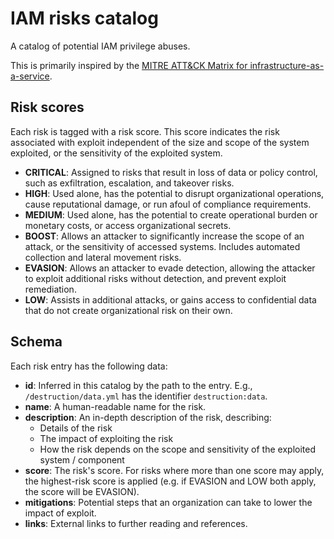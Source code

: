 # IAM risks catalog

A catalog of potential IAM privilege abuses.

This is primarily inspired by the [MITRE ATT&CK Matrix for infrastructure-as-a-service](https://attack.mitre.org/matrices/enterprise/cloud/iaas/).

## Risk scores

Each risk is tagged with a risk score. This score indicates the risk associated
with exploit independent of the size and scope of the system exploited, or the sensitivity
of the exploited system.

- **CRITICAL**: Assigned to risks that result in loss of data or policy control,
  such as exfiltration, escalation, and takeover risks.
- **HIGH**: Used alone, has the potential to disrupt organizational operations,
  cause reputational damage, or run afoul of compliance requirements.
- **MEDIUM**: Used alone, has the potential to create operational burden or monetary costs,
  or access organizational secrets.
- **BOOST**: Allows an attacker to significantly increase the scope of an attack, or the
  sensitivity of accessed systems. Includes automated collection and lateral movement risks.
- **EVASION**: Allows an attacker to evade detection, allowing the attacker to exploit
  additional risks without detection, and prevent exploit remediation.
- **LOW**: Assists in additional attacks, or gains access to confidential data that do not
  create organizational risk on their own.

## Schema

Each risk entry has the following data:

- **id**: Inferred in this catalog by the path to the entry. E.g., `/destruction/data.yml`
  has the identifier `destruction:data`.
- **name**: A human-readable name for the risk.
- **description**: An in-depth description of the risk, describing:
  - Details of the risk
  - The impact of exploiting the risk
  - How the risk depends on the scope and sensitivity of the exploited system / component
- **score**: The risk's score. For risks where more than one
  score may apply, the highest-risk score is applied (e.g. if EVASION and LOW both apply,
  the score will be EVASION).
- **mitigations**: Potential steps that an organization can take to lower the impact of
  exploit.
- **links**: External links to further reading and references.
